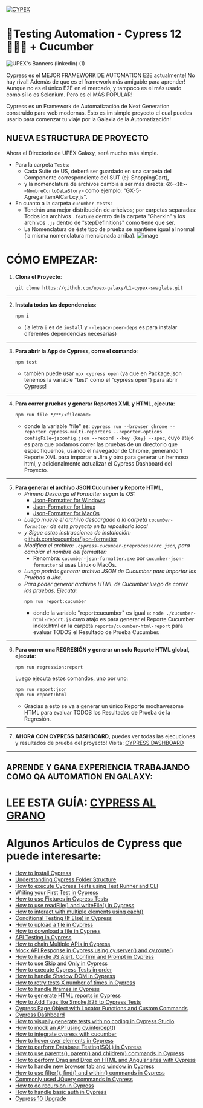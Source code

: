 [![CYPEX](https://img.shields.io/endpoint?url=https://dashboard.cypress.io/badge/detailed/f9y7eu/cypex&style=for-the-badge&logo=cypress)](https://dashboard.cypress.io/projects/f9y7eu/runs)

# 🧪Testing Automation - Cypress 12👨🏻‍🚀 + Cucumber
![UPEX's Banners (linkedin) (1)](https://user-images.githubusercontent.com/91127281/189470339-acea5782-16f1-4f06-9ce0-df54fd3ead9d.png)

Cypress es el MEJOR FRAMEWORK DE AUTOMATION E2E actualmente! No hay rival! Además de que es el framework más amigable para aprender!
Aunque no es el único E2E en el mercado, y tampoco es el más usado como sí lo es Selenium. Pero es el MÁS POPULAR!

Cypress es un Framework de Automatización de Next Generation construido para web modernas. Esto es im simple proyecto el cual puedes usarlo para comenzar tu viaje por la Galaxia de la Automatización!

## NUEVA ESTRUCTURA DE PROYECTO
Ahora el Directorio de UPEX Galaxy, será mucho más simple. 
- Para la carpeta `Tests`:
    - Cada Suite de US, deberá ser guardado en una carpeta del Componente correspondiente del SUT (ej: ShoppingCart), 
    - y la nomenclatura de archivos cambia a ser más directa: `GX-<ID>-<NombreCortoDeLaStory>` como ejemplo: "GX-5-AgregarItemAlCart.cy.js". 
- En cuanto a la carpeta `cucumber-tests`:
    - Tendrán una mejor distribución de arhcivos; por carpetas separadas: Todos los archivos `.feature` dentro de la carpeta "Gherkin" y los archivos `.js` dentro de "stepDefinitions" como tiene que ser. 
    - La Nomenclatura de éste tipo de prueba se mantiene igual al normal (la misma nomenclatura mencionada arriba).
![image](https://user-images.githubusercontent.com/91127281/209617125-ec3b7ed9-0495-4860-adba-547ed2d3a243.png)


# CÓMO EMPEZAR:

1. **Clona el Proyecto**: 
    ```
    git clone https://github.com/upex-galaxy/L1-cypex-swaglabs.git
    ````
___
2. **Instala todas las dependencias**: 
    ```
    npm i
    ``` 
    * (la letra `i` es de `install` y `--legacy-peer-deps` es para instalar diferentes dependencias necesarias)
___
3. **Para abrir la App de Cypress, corre el comando**: 
    ```
    npm test
    ``` 
    * también puede usar `npx cypress open` (ya que en Package.json tenemos la variable "test" como el "cypress open") para abrir Cypress!
___
4. **Para correr pruebas y generar Reportes XML y HTML, ejecuta**: 
    ```
    npm run file */**/<filename>
    ```
    * donde la variable "file" es:
     `cypress run --browser chrome --reporter cypress-multi-reporters --reporter-options configFile=jsconfig.json --record --key {key} --spec`, 
     cuyo atajo es para que podamos correr las pruebas de un directorio que especifiquemos, usando el navegador de Chrome, generando 1 Reporte XML para importar a Jira y otro para generar un hermoso html, y adicionalmente actualizar el Cypress Dashboard del Proyecto.
___
5. **Para generar el archivo JSON Cucumber y Reporte HTML,**
    - *Primero Descarga el Formatter según tu OS:*
        - [Json-Formatter for Windows](https://github.com/cucumber/json-formatter/releases/download/v19.0.0/cucumber-json-formatter-windows-amd64)
        - [Json-Formatter for Linux](https://github.com/cucumber/json-formatter/releases/download/v19.0.0/cucumber-json-formatter-linux-amd64)
        - [Json-Formatter for MacOs](https://github.com/cucumber/json-formatter/releases/download/v19.0.0/cucumber-json-formatter-darwin-amd64)
    - *Luego mueve el archivo descargado a la carpeta `cucumber-formatter` de este proyecto en tu repositorio local*
    - *y Sigue estas instrucciones de instalación:* [github.com/cucumber/json-formatter](https://github.com/cucumber/json-formatter)
    - *Modifica el archivo: `.cypress-cucumber-preprocessorrc.json`, para cambiar el nombre del formatter:*
        - Renombra: `cucumber-json-formatter.exe` por `cucumber-json-formatter` si usas Linux o MacOs.
    - *Luego podrás generar archivo JSON de Cucumber para Importar las Pruebas a Jira.*
    - *Para poder generar archivos HTML de Cucumber luego de correr las pruebas, Ejecuta:*
        ```
        npm run report:cucumber
        ```
        * donde la variable "report:cucumber" es igual a:
        `node ./cucumber-html-report.js` cuyo atajo es para generar el Reporte Cucumber index.html en la carpeta `reports/cucumber-html-report` para evaluar TODOS el Resultado de Prueba Cucumber.
___
6. **Para correr una REGRESIÓN y generar un solo Reporte HTML global, ejecuta**: 
    ```
    npm run regression:report
    ```
    Luego ejecuta estos comandos, uno por uno:
    ````
    npm run report:json
    npm run report:html
    ````
    * Gracias a esto se va a generar un único Reporte mochawesome HTML para evaluar TODOS los Resultados de Prueba de la Regresión.
___
7. **AHORA CON CYPRESS DASHBOARD**, puedes ver todas las ejecuciones y resultados de prueba del proyecto!
Visita: [CYPRESS DASHBOARD](https://dashboard.cypress.io/projects/2pw67q/analytics/runs-over-time)
___
## APRENDE Y GANA EXPERIENCIA TRABAJANDO COMO QA AUTOMATION EN GALAXY: 
# LEE ESTA GUÍA: [CYPRESS AL GRANO](https://upexgalaxy6.atlassian.net/wiki/spaces/UG/pages/918130)

# Algunos Artículos de Cypress que puede interesarte:
- [How to Install Cypress](https://testersdock.com/how-to-install-cypress/)
- [Understanding Cypress Folder Structure](https://testersdock.com/cypress-folder-structure/)
- [How to execute Cypress Tests using Test Runner and CLI](https://testersdock.com/cypress-test-runner-cli/)
- [Writing your First Test in Cypress](https://testersdock.com/first-cypress-test/)
- [How to use Fixtures in Cypress Tests](https://testersdock.com/cypress-fixtures/)
- [How to use readFile() and writeFile() in Cypress](https://testersdock.com/cypress-writefile-readfile/)
- [How to interact with multiple elements using each()](https://testersdock.com/cypress-each/)
- [Conditional Testing (If Else) in Cypress](https://testersdock.com/cypress-conditional-if-else-testing/)
- [How to upload a file in Cypress](https://testersdock.com/cypress-file-upload/)
- [How to download a file in Cypress](https://testersdock.com/cypress-file-download/)
- [API Testing in Cypress](https://testersdock.com/cypress-api-testing/)
- [How to chain Multiple APIs in Cypress](https://testersdock.com/cypress-chain-multiple-api/)
- [Mock API Response in Cypress using cy.server() and cy.route()](https://testersdock.com/cypress-mock-api/)
- [How to handle JS Alert, Confirm and Prompt in Cypress](https://testersdock.com/cypress-javascript-alert-confirm-prompt/)
- [How to use Skip and Only in Cypress](https://testersdock.com/skip-only-cypress/)
- [How to execute Cypress Tests in order](https://testersdock.com/cypress-execute-tests-in-order/)
- [How to handle Shadow DOM in Cypress](https://testersdock.com/cypress-shadow-dom/)
- [How to retry tests X number of times in Cypress](https://testersdock.com/test-retries-in-cypress/)
- [How to handle Iframes in Cypress](https://testersdock.com/iframes-cypress/)
- [How to generate HTML reports in Cypress](https://testersdock.com/html-reports-cypress/)
- [How to Add Tags like Smoke,E2E to Cypress Tests](https://testersdock.com/cypress-test-tags/)
- [Cypress Page Object with Locator Functions and Custom Commands](https://testersdock.com/cypress-page-object-with-locator-function-and-custom-command/)
- [Cypress Dashboard](https://testersdock.com/cypress-dashboard/)
- [How to visually generate tests with no coding in Cypress Studio](https://testersdock.com/cypress-studio/)
- [How to mock an API using cy.intercept()](https://testersdock.com/cypress-mock-api-intercept/)
- [How to integrate cypress with cucumber](https://testersdock.com/cypress-cucumber-bdd/)
- [How to hover over elements in Cypress](https://testersdock.com/cypress-hover/)
- [How to perform Database Testing(SQL) in Cypress](https://testersdock.com/cypress-database-testing/)
- [How to use parents(), parent() and children() commands in Cypress](https://testersdock.com/cypress-parents-parent-children/)
- [How to perform Drag and Drop on HTML and Angular sites with Cypress](https://testersdock.com/cypress-drag-and-drop-html-angular/)
- [How to handle new browser tab and window in Cypress](https://testersdock.com/cypress-new-window/)
- [How to use filter(), find() and within() commands in Cypress](https://testersdock.com/cypress-filter-find-within/)
- [Commonly used JQuery commands in Cypress](https://testersdock.com/cypress-jquery/)
- [How to do recursion in Cypress](https://testersdock.com/cypress-recursion/)
- [How to handle basic auth in Cypress](https://testersdock.com/cypress-basic-auth/)
- [Cypress 10 Upgrade](https://testersdock.com/cypress-10-upgrade/)
